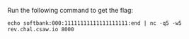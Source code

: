 Run the following command to get the flag:

```
echo softbank:000:11111111111111111111:end | nc -q5 -w5 rev.chal.csaw.io 8000
```
